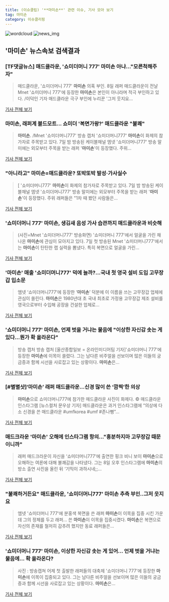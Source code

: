 ```yaml
---
title: (이슈클립) '**마미손**' 관련 이슈, 기사 모아 보기
tag: 마미손
category: 이슈클리핑
---
```

![wordcloud](https://s3.ap-northeast-2.amazonaws.com/lyrics101-wordcloud/2018-09-09-1536423983.png)
![news_img](https://user-images.githubusercontent.com/42597476/44507050-1206f400-a6e4-11e8-8d98-7ffbfebb353f.png)
## **'**마미손**'** 뉴스속보 검색결과
### [TF댓글뉴스] 매드클라운, '쇼미더머니 777' **마미손** 아냐…"모른척해주자"

>매드클라운, '쇼미더머니 777' **마미손** 의혹 부인. 8일 래퍼 매드클라운이 전날 Mnet '쇼미더머니 777'에 등장한 **마미손**은 본인이 아니라며 적극 부인하고 있다. /이덕인 기자 매드클라운 극구 부인에 누리꾼 '그저 웃지요...

<a href="http://news.tf.co.kr/read/entertain/1732629.htm" target="_blank">기사 전체 보기</a>

### **마미손**, 래퍼계 볼드모트… 쇼미더 '복면가왕?' 매드클라운 "불쾌"

>**마미손**. /Mnet '쇼미더머니777' 방송 캡처  '쇼미더머니777' **마미손**이 화제의 참가자로 주목받고 있다. 7일 밤 방송된 케이블채널 엠넷 '쇼미더머니777' 방송 말미에는 외모부터 주목을 받는 래퍼 '**마미손**'이 등장했다. 주위...

<a href="http://www.kyeongin.com/main/view.php?key=20180909000020332" target="_blank">기사 전체 보기</a>

### "아니라고" **마미손**=매드클라운? 또박또박 발성·가사실수

>[ '쇼미더머니777' **마미손**이 화제의 참가자로 주목받고 있다. 7일 밤 방송된 케이블채널 엠넷 '쇼미더머니777' 방송 말미에는 외모부터 주목을 받는 래퍼 '**마미손**'이 등장했다. 주위 래퍼들은 "1차 때 봤던 사람들은...

<a href="http://www.mydaily.co.kr/new_yk/html/read.php?newsid=201809082122406050&ext=na" target="_blank">기사 전체 보기</a>

### '쇼미더머니 777' **마미손**, 생김새 음성 가사 습관까지 매드클라운과 비슷해

>(사진=Mnet '쇼미더머니777' 방송화면) '쇼미더머니 777'에서 얼굴을 가린 채 나온 **마미손**에 관심이 모아지고 있다. 7일 첫 방송된 Mnet '쇼미더머니777'에서는 **마미손**이 탄탄한 랩 실력을 뽐냈다. 특히 복면으로 얼굴을 가린...

<a href="http://www.anewsa.com/detail.php?number=1369431&thread=07r05" target="_blank">기사 전체 보기</a>

### '**마미손**' 매출 '쇼미더머니777' 덕에 늘까?...국내 첫 영국 설비 도입 고무장갑 입소문

>엠넷 ‘쇼미더머니777’에 등장한 ‘**마미손**’ 덕분에 이 이름을 쓰는 고무장갑 업체에 관심이 쏠린다. **마미손**은 1980년대 초 국내 최초로 가정용 고무장갑 제조 설비를 영국으로부터 수입해 공장을 건설한 업체로...

<a href="http://www.kookje.co.kr/news2011/asp/newsbody.asp?code=0500&key=20180909.99099003235" target="_blank">기사 전체 보기</a>

### '쇼미더머니 777' **마미손**, 언제 벗을 거냐는 물음에 "이상한 자신감 솟는 게 있다…뭔가 확 올라온다"

>방송 캡처 방송 캡처 [울산종합일보 = 온라인미디어팀 기자]'쇼미더머니 777'에 등장한 **마미손**에 이목이 쏠렸다.   그는 남다른 비주얼을 선보이며 많은 이들의 궁금증과 함께 시선을 사로잡고 있는 상황이다.   **마미손**은...

<a href="http://www.ujnews.co.kr/news/articleView.html?idxno=423342" target="_blank">기사 전체 보기</a>

### [#별별샷]‘**마미손**’ 래퍼 매드클라운…신경 많이 쓴 ‘깜찍’한 의상

>**마미손**으로 쇼미더머니777에 참가한 매드클라운 사진이 화제다.     © 매드클라운 인스타그램 [뉴스컬처 문우상 기자] 매드클라운은 과거 인스타그램에 “의상에 다소 신경을 쓴 매드클라운 #umfkorea #umf #존나뻥”...

<a href="http://www.newsculture.tv/sub_read.html?uid=141345&section=sc227" target="_blank">기사 전체 보기</a>

### 매드크라운 '**마미손**' 오해에 인스타그램 항의..."흥분하지마 고무장갑 때문이니까"

>래퍼 매드크라운이 자신을 ‘쇼미더머니777’에 출연한 핑크 비니 보이 **마미손**으로 오해하는 여론에 대해 불쾌감을 나타냈다. 그는 8일 오후 인스타그램에 **마미손**의 방소 출연 사진을 올린 뒤 ‘기믹이 과하시네;;...

<a href="http://www.kookje.co.kr/news2011/asp/newsbody.asp?code=0500&key=20180909.99099003232" target="_blank">기사 전체 보기</a>

### "불쾌하거든요" 매드클라운, '쇼미더머니777' **마미손** 추측 부인..그저 웃지요

>엠넷 '쇼미더머니 777'에 분홍색 복면을 쓴 래퍼 **마미손**이 이목을 집중 시킨 가운데 그의 정체를 두고 래퍼... 쓴 **마미손**이 이목을 집중시켰다. **마미손**은 복면으로 자신의 존재를 철저히 감추려 했지만 동료 래퍼들은...

<a href="http://www.osen.co.kr/article/G1110984932" target="_blank">기사 전체 보기</a>

### '쇼미더머니 777' **마미손**, 이상한 자신감 솟는 게 있어... 언제 벗을 거냐는 물음에... 확 올라온다?

>사진 : 방송캡쳐 어제 첫 출발한 래퍼들의 대축제 '쇼미더머니 777'에 등장한 **마미손**에 이목이 집중되고 있다.   그는 남다른 비주얼을 선보이며 많은 이들의 궁금증과 함께 시선을 사로잡고 있는 상황이다.   **마미손**은...

<a href="http://www.daejeontoday.com/news/articleView.html?idxno=512475" target="_blank">기사 전체 보기</a>


